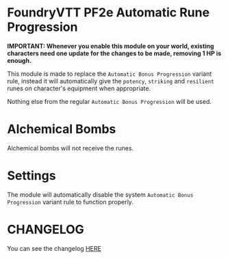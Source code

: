 # FoundryVTT PF2e Automatic Rune Progression

**IMPORTANT: Whenever you enable this module on your world, existing characters need one update for the changes to be made, removing 1 HP is enough.**

This module is made to replace the `Automatic Bonus Progression` variant rule, instead it will automatically give the `potency`, `striking` and `resilient` runes on character's equipment when appropriate.

Nothing else from the regular `Automatic Bonus Progression` will be used.

# Alchemical Bombs

Alchemical bombs will not receive the runes.

# Settings

The module will automatically disable the system `Automatic Bonus Progression` variant rule to function properly.

# CHANGELOG

You can see the changelog [HERE](./CHANGELOG.md)

